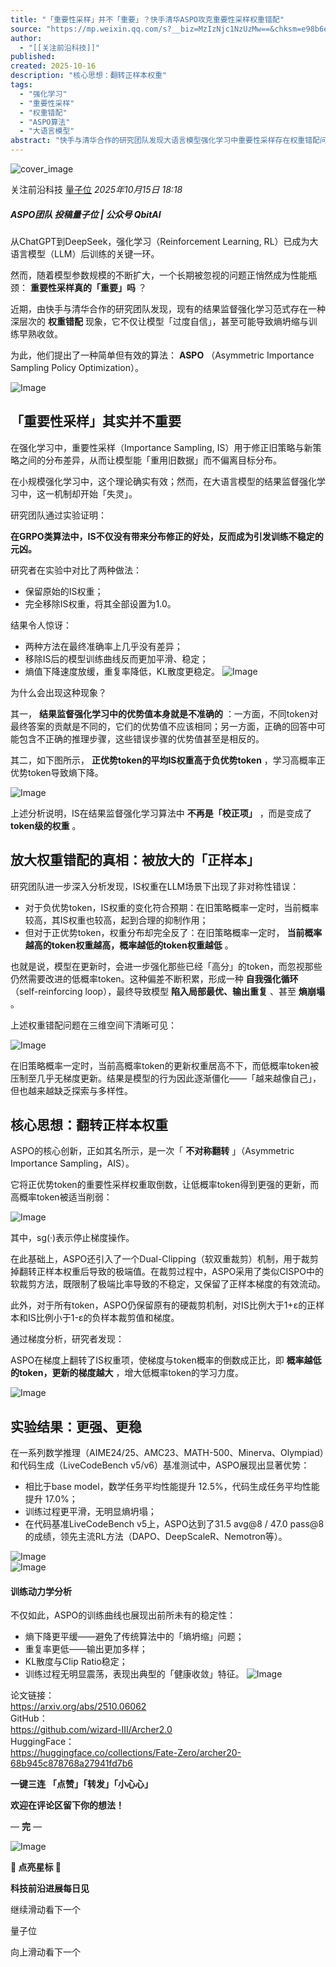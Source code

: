 ```yaml
---
title: "「重要性采样」并不「重要」？快手清华ASPO攻克重要性采样权重错配"
source: "https://mp.weixin.qq.com/s?__biz=MzIzNjc1NzUzMw==&chksm=e98b6e1cc2e9e2720d7dab419ff4804d70e4d205db4eed114749d37c67b23fb961741866a186&idx=4&mid=2247832659&sn=b264d631afcc70020615216664188347#rd"
author:
  - "[[关注前沿科技]]"
published:
created: 2025-10-16
description: "核心思想：翻转正样本权重"
tags:
  - "强化学习"
  - "重要性采样"
  - "权重错配"
  - "ASPO算法"
  - "大语言模型"
abstract: "快手与清华合作的研究团队发现大语言模型强化学习中重要性采样存在权重错配问题，并提出ASPO算法通过翻转正样本权重来解决这一问题。"
---
```

![cover_image](https://mmbiz.qpic.cn/mmbiz_jpg/YicUhk5aAGtAKNlGfFU9cPtah07iangNWZiawoqTuMPTjQqsQR97BaKzib6Gf8lJ5rknAnjxNEmCREWCP9cwPpp25A/0?wx_fmt=jpeg)

关注前沿科技 [量子位](https://mp.weixin.qq.com/) *2025年10月15日 18:18*

##### ASPO团队 投稿量子位 | 公众号 QbitAI

从ChatGPT到DeepSeek，强化学习（Reinforcement Learning, RL）已成为大语言模型（LLM）后训练的关键一环。

然而，随着模型参数规模的不断扩大，一个长期被忽视的问题正悄然成为性能瓶颈： **重要性采样真的「重要」吗** ？

近期，由快手与清华合作的研究团队发现，现有的结果监督强化学习范式存在一种深层次的 **权重错配** 现象，它不仅让模型「过度自信」，甚至可能导致熵坍缩与训练早熟收敛。

为此，他们提出了一种简单但有效的算法： **ASPO** （Asymmetric Importance Sampling Policy Optimization）。

![Image](https://mmbiz.qpic.cn/mmbiz_png/YicUhk5aAGtAKNlGfFU9cPtah07iangNWZWANshFS0plX4MhNIZtAKC5dXqOeAykFs6TicnKNsFgbOUicKibe5yCvqg/640?wx_fmt=png&from=appmsg&tp=webp&wxfrom=5&wx_lazy=1#imgIndex=0)

## 「重要性采样」其实并不重要

在强化学习中，重要性采样（Importance Sampling, IS）用于修正旧策略与新策略之间的分布差异，从而让模型能「重用旧数据」而不偏离目标分布。

在小规模强化学习中，这个理论确实有效；然而，在大语言模型的结果监督强化学习中，这一机制却开始「失灵」。

研究团队通过实验证明：

**在GRPO类算法中，IS不仅没有带来分布修正的好处，反而成为引发训练不稳定的元凶。**

研究者在实验中对比了两种做法：

- 保留原始的IS权重；
- 完全移除IS权重，将其全部设置为1.0。

结果令人惊讶：

- 两种方法在最终准确率上几乎没有差异；
- 移除IS后的模型训练曲线反而更加平滑、稳定；
- 熵值下降速度放缓，重复率降低，KL散度更稳定。
![Image](https://mmbiz.qpic.cn/mmbiz_png/YicUhk5aAGtAKNlGfFU9cPtah07iangNWZ8LgUXUtruDrb0kJPOnQFun8ByLj6z007qHbWoxM3ryxBAaHhAVYRtg/640?wx_fmt=png&from=appmsg&tp=webp&wxfrom=5&wx_lazy=1#imgIndex=1)

为什么会出现这种现象？

其一， **结果监督强化学习中的优势值本身就是不准确的** ：一方面，不同token对最终答案的贡献是不同的，它们的优势值不应该相同；另一方面，正确的回答中可能包含不正确的推理步骤，这些错误步骤的优势值甚至是相反的。

其二，如下图所示， **正优势token的平均IS权重高于负优势token** ，学习高概率正优势token导致熵下降。

![Image](https://mmbiz.qpic.cn/mmbiz_png/YicUhk5aAGtAKNlGfFU9cPtah07iangNWZjhClBFggCC8ss6fKABzcEQXVIezGlLuCYgy5jE0ib9ibHkRF2XneKEtw/640?wx_fmt=png&from=appmsg&tp=webp&wxfrom=5&wx_lazy=1#imgIndex=2)

上述分析说明，IS在结果监督强化学习算法中 **不再是「校正项」** ，而是变成了 **token级的权重** 。

## 放大权重错配的真相：被放大的「正样本」

研究团队进一步深入分析发现，IS权重在LLM场景下出现了非对称性错误：

- 对于负优势token，IS权重的变化符合预期：在旧策略概率一定时，当前概率较高，其IS权重也较高，起到合理的抑制作用；
- 但对于正优势token，权重分布却完全反了：在旧策略概率一定时， **当前概率越高的token权重越高，概率越低的token权重越低** 。

也就是说，模型在更新时，会进一步强化那些已经「高分」的token，而忽视那些仍然需要改进的低概率token。这种偏差不断积累，形成一种 **自我强化循环** （self-reinforcing loop），最终导致模型 **陷入局部最优、输出重复** 、甚至 **熵崩塌** 。

上述权重错配问题在三维空间下清晰可见：

![Image](https://mmbiz.qpic.cn/mmbiz_png/YicUhk5aAGtAKNlGfFU9cPtah07iangNWZbl1xKtFt4ibhVqUDMeRpK8aMTlB61iasd6Gb37KSRL5EcOg5RFxnAqQw/640?wx_fmt=png&from=appmsg&tp=webp&wxfrom=5&wx_lazy=1#imgIndex=3)

在旧策略概率一定时，当前高概率token的更新权重居高不下，而低概率token被压制至几乎无梯度更新。结果是模型的行为因此逐渐僵化——「越来越像自己」，但也越来越缺乏探索与多样性。

## 核心思想：翻转正样本权重

ASPO的核心创新，正如其名所示，是一次「 **不对称翻转** 」（Asymmetric Importance Sampling，AIS）。

它将正优势token的重要性采样权重取倒数，让低概率token得到更强的更新，而高概率token被适当削弱：

![Image](https://mmbiz.qpic.cn/mmbiz_png/YicUhk5aAGtAKNlGfFU9cPtah07iangNWZXswxKF7AVy3Liavjxd8ujN6EYgdzlsic4PuJRzdYibMLfKtre9XMFTrJw/640?wx_fmt=png&from=appmsg&tp=webp&wxfrom=5&wx_lazy=1#imgIndex=4)

其中，sg(·)表示停止梯度操作。

在此基础上，ASPO还引入了一个Dual-Clipping（软双重裁剪）机制，用于裁剪掉翻转正样本权重后导致的极端值。在裁剪过程中，ASPO采用了类似CISPO中的软裁剪方法，既限制了极端比率导致的不稳定，又保留了正样本梯度的有效流动。

此外，对于所有token，ASPO仍保留原有的硬裁剪机制，对IS比例大于1+ε的正样本和IS比例小于1-ε的负样本裁剪值和梯度。

通过梯度分析，研究者发现：

ASPO在梯度上翻转了IS权重项，使梯度与token概率的倒数成正比，即 **概率越低的token，更新的梯度越大** ，增大低概率token的学习力度。

![Image](https://mmbiz.qpic.cn/mmbiz_png/YicUhk5aAGtAKNlGfFU9cPtah07iangNWZsxeRCV9bW33f0BogV5JcRiclk5rtXH7cmicKlFDmePOIPvia59OT8INBQ/640?wx_fmt=png&from=appmsg&tp=webp&wxfrom=5&wx_lazy=1#imgIndex=5)

## 实验结果：更强、更稳

在一系列数学推理（AIME24/25、AMC23、MATH-500、Minerva、Olympiad）和代码生成（LiveCodeBench v5/v6）基准测试中，ASPO展现出显著优势：

- 相比于base model，数学任务平均性能提升 12.5%，代码生成任务平均性能提升 17.0%；
- 训练过程更平滑，无明显熵坍塌；
- 在代码基准LiveCodeBench v5上，ASPO达到了31.5 avg@8 / 47.0 pass@8的成绩，领先主流RL方法（DAPO、DeepScaleR、Nemotron等）。

![Image](https://mmbiz.qpic.cn/mmbiz_png/YicUhk5aAGtAKNlGfFU9cPtah07iangNWZiaBBPl1brt3CPVhRx3nTkEgB31icsaiaampFXzNrOSv9Ejicib57UujqWJA/640?wx_fmt=png&from=appmsg&tp=webp&wxfrom=5&wx_lazy=1#imgIndex=6)  
![Image](https://mmbiz.qpic.cn/mmbiz_png/YicUhk5aAGtAKNlGfFU9cPtah07iangNWZW6LpJcoh6n2SN3RRicPiaDdjGM3LXpvejKgFc9XfibRReL7oUiaFwiarJSQ/640?wx_fmt=png&from=appmsg&tp=webp&wxfrom=5&wx_lazy=1#imgIndex=7)

#### 训练动力学分析

不仅如此，ASPO的训练曲线也展现出前所未有的稳定性：

- 熵下降更平缓——避免了传统算法中的「熵坍缩」问题；
- 重复率更低——输出更加多样；
- KL散度与Clip Ratio稳定；
- 训练过程无明显震荡，表现出典型的「健康收敛」特征。
![Image](https://mp.weixin.qq.com/www.w3.org/2000/svg'%20xmlns:xlink='http://www.w3.org/1999/xlink'%3E%3Ctitle%3E%3C/title%3E%3Cg%20stroke='none'%20stroke-width='1'%20fill='none'%20fill-rule='evenodd'%20fill-opacity='0'%3E%3Cg%20transform='translate(-249.000000,%20-126.000000)'%20fill='%23FFFFFF'%3E%3Crect%20x='249'%20y='126'%20width='1'%20height='1'%3E%3C/rect%3E%3C/g%3E%3C/g%3E%3C/svg%3E)

论文链接：  
https://arxiv.org/abs/2510.06062  
GitHub：  
https://github.com/wizard-III/Archer2.0  
HuggingFace：  
https://huggingface.co/collections/Fate-Zero/archer20-68b945c878768a27941fd7b6

**一键三连** **「点赞」「转发」「小心心」**

**欢迎在评论区留下你的想法！**

— **完** —

![Image](https://mp.weixin.qq.com/www.w3.org/2000/svg'%20xmlns:xlink='http://www.w3.org/1999/xlink'%3E%3Ctitle%3E%3C/title%3E%3Cg%20stroke='none'%20stroke-width='1'%20fill='none'%20fill-rule='evenodd'%20fill-opacity='0'%3E%3Cg%20transform='translate(-249.000000,%20-126.000000)'%20fill='%23FFFFFF'%3E%3Crect%20x='249'%20y='126'%20width='1'%20height='1'%3E%3C/rect%3E%3C/g%3E%3C/g%3E%3C/svg%3E)

****🌟 点亮星标 🌟****

**科技前沿进展每日见**

  

继续滑动看下一个

量子位

向上滑动看下一个